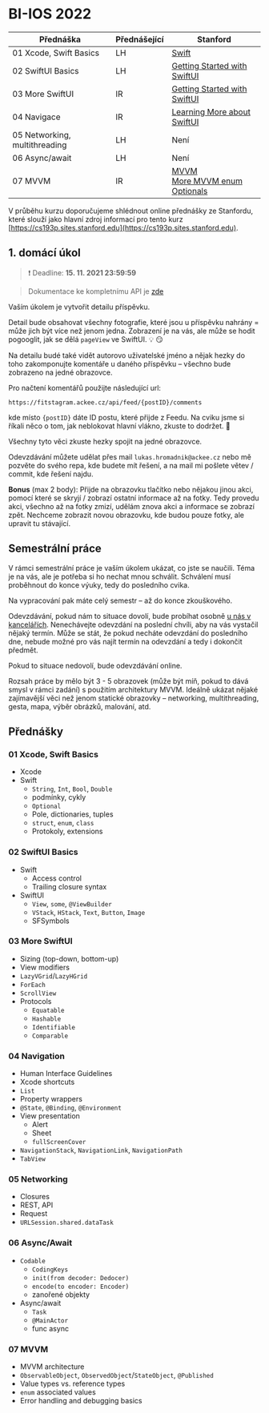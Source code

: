 # BI-IOS 2022

| Přednáška | Přednášející | Stanford |
| --------- | -------- | -------- |
| 01 Xcode, Swift Basics | LH | [Swift](https://cs193p.sites.stanford.edu/sites/g/files/sbiybj16636/files/media/file/reading_1.pdf) |
| 02 SwiftUI Basics | LH | [Getting Started with SwiftUI](https://www.youtube.com/watch?v=bqu6BquVi2M) |
| 03 More SwiftUI | IR | [Getting Started with SwiftUI](https://www.youtube.com/watch?v=bqu6BquVi2M) |
| 04 Navigace | IR | [Learning More about SwiftUI](https://youtu.be/3lahkdHEhW8) |
| 05 Networking, multithreading | LH | Není |
| 06 Async/await | LH | Není |
| 07 MVVM | IR | [MVVM](https://youtu.be/--qKOhdgJAs)<br>[More MVVM enum Optionals](https://youtu.be/oWZOFSYS5GE) |

V průběhu kurzu doporučujeme shlédnout online přednášky ze Stanfordu, které slouží jako hlavní zdroj informací pro tento kurz [https://cs193p.sites.stanford.edu](https://cs193p.sites.stanford.edu).

## 1. domácí úkol

> :exclamation: Deadline: **15. 11. 2021 23:59:59**

> Dokumentace ke kompletnímu API je [zde](https://fitstagram.ackee.cz/docs/)

Vaším úkolem je vytvořit detailu příspěvku.

Detail bude obsahovat všechny fotografie, které jsou u příspěvku nahrány = může jich být více než jenom jedna. Zobrazení je na vás, ale může se hodit pogooglit, jak se dělá `pageView` ve SwiftUI. :bulb: :smirk:

Na detailu budé také vidět autorovo uživatelské jméno a nějak hezky do toho zakomponujte komentáře u daného příspěvku – všechno bude zobrazeno na jedné obrazovce.

Pro načtení komentářů použijte následující url:
```
https://fitstagram.ackee.cz/api/feed/{postID}/comments
```
kde místo `{postID}` dáte ID postu, které přijde z Feedu. Na cviku jsme si říkali něco o tom, jak neblokovat hlavní vlákno, zkuste to dodržet. :pray:

Všechny tyto věci zkuste hezky spojit na jedné obrazovce.

Odevzdávání můžete udělat přes mail `lukas.hromadnik@ackee.cz` nebo mě pozvěte do svého repa, kde budete mít řešení, a na mail mi pošlete větev / commit, kde řešení najdu.

**Bonus** (max 2 body): Přijde na obrazovku tlačítko nebo nějakou jinou akci, pomocí které se skryjí / zobrazí ostatní informace až na fotky. Tedy provedu akci, všechno až na fotky zmizí, udělám znova akci a informace se zobrazí zpět. Nechceme zobrazit novou obrazovku, kde budou pouze fotky, ale upravit tu stávající.

## Semestrální práce

V rámci semestrální práce je vaším úkolem ukázat, co jste se naučili. Téma je na vás, ale je potřeba si ho nechat mnou schválit. Schválení musí proběhnout do konce výuky, tedy do posledního cvika.

Na vypracování pak máte celý semestr – až do konce zkouškového.

Odevzdávání, pokud nám to situace dovolí, bude probíhat osobně [u nás v kancelářích](https://mapy.cz/zakladni?source=firm&id=12749992&ds=1&x=14.3907423&y=50.0997880&z=17). Nenechávejte odevzdání na poslední chvíli, aby na vás vystačil nějaký termín. Může se stát, že pokud necháte odevzdání do posledního dne, nebude možné pro vás najít termín na odevzdání a tedy i dokončit předmět.

Pokud to situace nedovolí, bude odevzdávání online.

Rozsah práce by mělo být 3 - 5 obrazovek (může být míň, pokud to dává smysl v rámci zadání) s použitím architektury MVVM. Ideálně ukázat nějaké zajímavější věci než jenom statické obrazovky – networking, multithreading, gesta, mapa, výběr obrázků, malování, atd.

## Přednášky

### 01 Xcode, Swift Basics
* Xcode
* Swift
  * `String`, `Int`, `Bool`, `Double`
  * podmínky, cykly
  * `Optional`
  * Pole, dictionaries, tuples
  * `struct`, `enum`, `class`
  * Protokoly, extensions 

### 02 SwiftUI Basics
* Swift
  * Access control
  * Trailing closure syntax
* SwiftUI
  * `View`, `some`, `@ViewBuilder`
  * `VStack`, `HStack`, `Text`, `Button`, `Image`
  * SFSymbols

### 03 More SwiftUI
* Sizing (top-down, bottom-up)
* View modifiers
* `LazyVGrid`/`LazyHGrid`
* `ForEach`
* `ScrollView`
* Protocols
  * `Equatable`
  * `Hashable`
  * `Identifiable`
  * `Comparable`

### 04 Navigation
* Human Interface Guidelines
* Xcode shortcuts
* `List`
* Property wrappers
* `@State`, `@Binding`, `@Environment`
* View presentation
  * Alert
  * Sheet
  * `fullScreenCover`
* `NavigationStack`, `NavigationLink`, `NavigationPath`
* `TabView`

### 05 Networking
* Closures
* REST, API
* Request
* `URLSession.shared.dataTask`

### 06 Async/Await
* `Codable`
  * `CodingKeys`
  * `init(from decoder: Dedocer)`
  * `encode(to encoder: Encoder)`
  * zanořené objekty
* Async/await
  * `Task`
  * `@MainActor`
  * func async

### 07 MVVM
* MVVM architecture
* `ObservableObject`, `ObservedObject`/`StateObject`, `@Published`
* Value types vs. reference types
* `enum` associated values
* Error handling and debugging basics